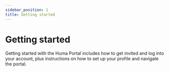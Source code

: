 ```yaml
---
sidebar_position: 1
title: Getting started
---
```


# Getting started

Getting started with the Huma Portal includes how to get invited and log into your account, plus instructions on how to set up your profile and navigate the portal.
